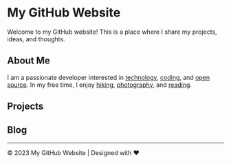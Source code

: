 # My GitHub Website

Welcome to my GitHub website! This is a place where I share my projects, ideas, and thoughts.

## About Me

I am a passionate developer interested in [technology](https://example.com/), [coding](https://example.com/), and [open source](https://example.com/). In my free time, I enjoy [hiking](https://example.com/), [photography](https://example.com/), and [reading](https://example.com/).

## Projects

## Blog
---

© 2023 My GitHub Website | Designed with ❤️
